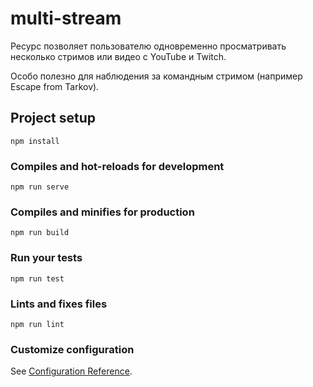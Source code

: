 # multi-stream
Ресурс позволяет пользователю одновременно просматривать несколько стримов или видео с YouTube и Twitch.

Особо полезно для наблюдения за командным стримом (например Escape from Tarkov).

## Project setup
```
npm install
```

### Compiles and hot-reloads for development
```
npm run serve
```

### Compiles and minifies for production
```
npm run build
```

### Run your tests
```
npm run test
```

### Lints and fixes files
```
npm run lint
```

### Customize configuration
See [Configuration Reference](https://cli.vuejs.org/config/).

